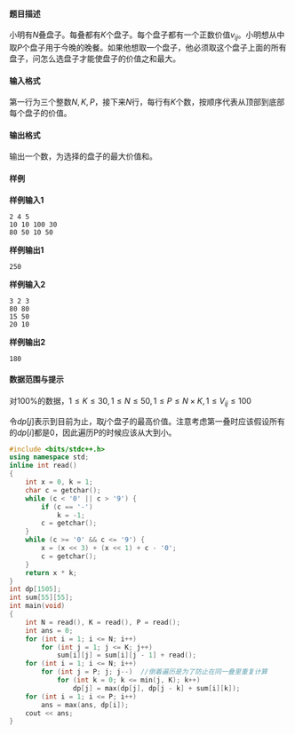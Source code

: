 #### 题目描述

小明有$N$叠盘子。每叠都有$K$个盘子。每个盘子都有一个正数价值$v_{ij}$。小明想从中取$P$个盘子用于今晚的晚餐。如果他想取一个盘子，他必须取这个盘子上面的所有盘子，问怎么选盘子才能使盘子的价值之和最大。

#### 输入格式

第一行为三个整数$N, K, P$，接下来$N$行，每行有$K$个数，按顺序代表从顶部到底部每个盘子的价值。

#### 输出格式

输出一个数，为选择的盘子的最大价值和。

#### 样例

**样例输入1**

```
2 4 5
10 10 100 30
80 50 10 50
```

**样例输出1**

```
250
```

**样例输入2**

```
3 2 3
80 80
15 50
20 10
```

**样例输出2**

```
180
```

#### 数据范围与提示

对100%的数据，$1 \le K \le 30, 1 \le N \le 50, 1 \le P \le N \times K, 1 \le V_{ij} \le 100$



令$dp[j]$表示到目前为止，取$j$个盘子的最高价值。注意考虑第一叠时应该假设所有的$dp[i]$都是0，因此遍历P的时候应该从大到小。

```c++
#include <bits/stdc++.h>
using namespace std;
inline int read()
{
    int x = 0, k = 1;
    char c = getchar();
    while (c < '0' || c > '9') {
        if (c == '-')
            k = -1;
        c = getchar();
    }
    while (c >= '0' && c <= '9') {
        x = (x << 3) + (x << 1) + c - '0';
        c = getchar();
    }
    return x * k;
}
int dp[1505];
int sum[55][55];
int main(void)
{
    int N = read(), K = read(), P = read();
    int ans = 0;
    for (int i = 1; i <= N; i++)
        for (int j = 1; j <= K; j++)
            sum[i][j] = sum[i][j - 1] + read();
    for (int i = 1; i <= N; i++) 
        for (int j = P; j; j--)  //倒着遍历是为了防止在同一叠里重复计算
            for (int k = 0; k <= min(j, K); k++)
                dp[j] = max(dp[j], dp[j - k] + sum[i][k]);
    for (int i = 1; i <= P; i++)
        ans = max(ans, dp[i]);
    cout << ans;
}
```

